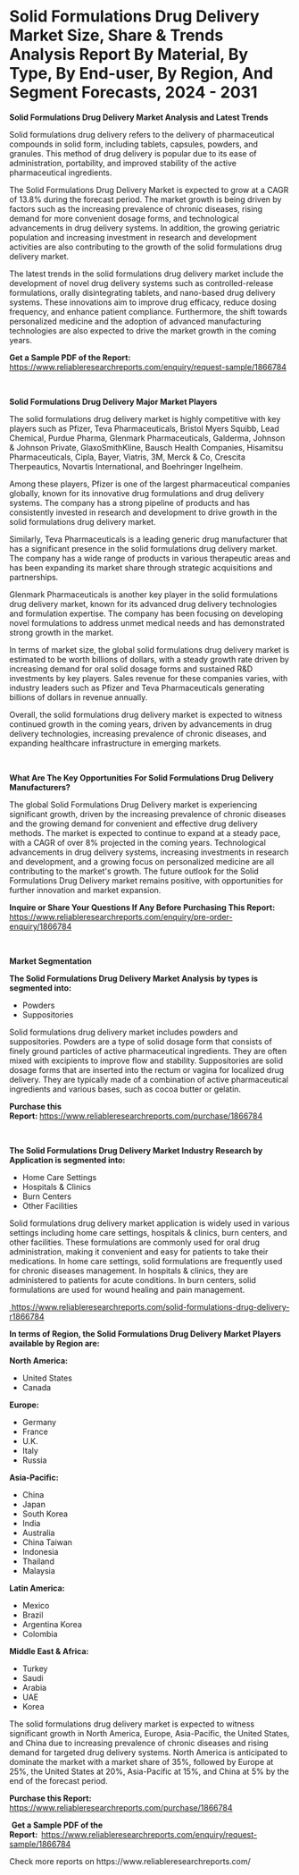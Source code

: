 <p><h1>Solid Formulations Drug Delivery Market Size, Share & Trends Analysis Report By Material, By Type, By End-user, By Region, And Segment Forecasts, 2024 - 2031</h1></p><p><strong>Solid Formulations Drug Delivery Market Analysis and Latest Trends</strong></p>
<p><p>Solid formulations drug delivery refers to the delivery of pharmaceutical compounds in solid form, including tablets, capsules, powders, and granules. This method of drug delivery is popular due to its ease of administration, portability, and improved stability of the active pharmaceutical ingredients.</p><p>The Solid Formulations Drug Delivery Market is expected to grow at a CAGR of 13.8% during the forecast period. The market growth is being driven by factors such as the increasing prevalence of chronic diseases, rising demand for more convenient dosage forms, and technological advancements in drug delivery systems. In addition, the growing geriatric population and increasing investment in research and development activities are also contributing to the growth of the solid formulations drug delivery market.</p><p>The latest trends in the solid formulations drug delivery market include the development of novel drug delivery systems such as controlled-release formulations, orally disintegrating tablets, and nano-based drug delivery systems. These innovations aim to improve drug efficacy, reduce dosing frequency, and enhance patient compliance. Furthermore, the shift towards personalized medicine and the adoption of advanced manufacturing technologies are also expected to drive the market growth in the coming years.</p></p>
<p><strong>Get a Sample PDF of the Report:&nbsp;</strong> <a href="https://www.reliableresearchreports.com/enquiry/request-sample/1866784">https://www.reliableresearchreports.com/enquiry/request-sample/1866784</a></p>
<p>&nbsp;</p>
<p><strong>Solid Formulations Drug Delivery Major Market Players</strong></p>
<p><p>The solid formulations drug delivery market is highly competitive with key players such as Pfizer, Teva Pharmaceuticals, Bristol Myers Squibb, Lead Chemical, Purdue Pharma, Glenmark Pharmaceuticals, Galderma, Johnson & Johnson Private, GlaxoSmithKline, Bausch Health Companies, Hisamitsu Pharmaceuticals, Cipla, Bayer, Viatris, 3M, Merck & Co, Crescita Therpeautics, Novartis International, and Boehringer Ingelheim.</p><p>Among these players, Pfizer is one of the largest pharmaceutical companies globally, known for its innovative drug formulations and drug delivery systems. The company has a strong pipeline of products and has consistently invested in research and development to drive growth in the solid formulations drug delivery market.</p><p>Similarly, Teva Pharmaceuticals is a leading generic drug manufacturer that has a significant presence in the solid formulations drug delivery market. The company has a wide range of products in various therapeutic areas and has been expanding its market share through strategic acquisitions and partnerships.</p><p>Glenmark Pharmaceuticals is another key player in the solid formulations drug delivery market, known for its advanced drug delivery technologies and formulation expertise. The company has been focusing on developing novel formulations to address unmet medical needs and has demonstrated strong growth in the market.</p><p>In terms of market size, the global solid formulations drug delivery market is estimated to be worth billions of dollars, with a steady growth rate driven by increasing demand for oral solid dosage forms and sustained R&D investments by key players. Sales revenue for these companies varies, with industry leaders such as Pfizer and Teva Pharmaceuticals generating billions of dollars in revenue annually.</p><p>Overall, the solid formulations drug delivery market is expected to witness continued growth in the coming years, driven by advancements in drug delivery technologies, increasing prevalence of chronic diseases, and expanding healthcare infrastructure in emerging markets.</p></p>
<p>&nbsp;</p>
<p><strong>What Are The Key Opportunities For Solid Formulations Drug Delivery Manufacturers?</strong></p>
<p><p>The global Solid Formulations Drug Delivery market is experiencing significant growth, driven by the increasing prevalence of chronic diseases and the growing demand for convenient and effective drug delivery methods. The market is expected to continue to expand at a steady pace, with a CAGR of over 8% projected in the coming years. Technological advancements in drug delivery systems, increasing investments in research and development, and a growing focus on personalized medicine are all contributing to the market's growth. The future outlook for the Solid Formulations Drug Delivery market remains positive, with opportunities for further innovation and market expansion.</p></p>
<p><strong>Inquire or Share Your Questions If Any Before Purchasing This Report:</strong> <a href="https://www.reliableresearchreports.com/enquiry/pre-order-enquiry/1866784">https://www.reliableresearchreports.com/enquiry/pre-order-enquiry/1866784</a></p>
<p>&nbsp;</p>
<p><strong>Market Segmentation</strong></p>
<p><strong>The Solid Formulations Drug Delivery Market Analysis by types is segmented into:</strong></p>
<p><ul><li>Powders</li><li>Suppositories</li></ul></p>
<p><p>Solid formulations drug delivery market includes powders and suppositories. Powders are a type of solid dosage form that consists of finely ground particles of active pharmaceutical ingredients. They are often mixed with excipients to improve flow and stability. Suppositories are solid dosage forms that are inserted into the rectum or vagina for localized drug delivery. They are typically made of a combination of active pharmaceutical ingredients and various bases, such as cocoa butter or gelatin.</p></p>
<p><strong>Purchase this Report:&nbsp;</strong><a href="https://www.reliableresearchreports.com/purchase/1866784">https://www.reliableresearchreports.com/purchase/1866784</a></p>
<p>&nbsp;</p>
<p><strong>The Solid Formulations Drug Delivery Market Industry Research by Application is segmented into:</strong></p>
<p><ul><li>Home Care Settings</li><li>Hospitals & Clinics</li><li>Burn Centers</li><li>Other Facilities</li></ul></p>
<p><p>Solid formulations drug delivery market application is widely used in various settings including home care settings, hospitals & clinics, burn centers, and other facilities. These formulations are commonly used for oral drug administration, making it convenient and easy for patients to take their medications. In home care settings, solid formulations are frequently used for chronic diseases management. In hospitals & clinics, they are administered to patients for acute conditions. In burn centers, solid formulations are used for wound healing and pain management.</p></p>
<p><a href="https://www.reliableresearchreports.com/solid-formulations-drug-delivery-r1866784">&nbsp;https://www.reliableresearchreports.com/solid-formulations-drug-delivery-r1866784</a></p>
<p><strong>In terms of Region, the Solid Formulations Drug Delivery Market Players available by Region are:</strong></p>
<p>
    <p> <strong> North America: </strong>
        <ul>
            <li>United States</li>
            <li>Canada</li>
        </ul>
        </p> 
    <p> <strong> Europe: </strong>
        <ul>
            <li>Germany</li>
            <li>France</li>
            <li>U.K.</li>
            <li>Italy</li>
            <li>Russia</li>
        </ul>
        </p> 
    <p> <strong> Asia-Pacific: </strong>
        <ul>
            <li>China</li>
            <li>Japan</li>
            <li>South Korea</li>
            <li>India</li>
            <li>Australia</li>
            <li>China Taiwan</li>
            <li>Indonesia</li>
            <li>Thailand</li>
            <li>Malaysia</li>
        </ul>
        </p> 
    <p> <strong> Latin America: </strong>
        <ul>
            <li>Mexico</li>
            <li>Brazil</li>
            <li>Argentina Korea</li>
            <li>Colombia</li>
        </ul>
        </p> 
    <p> <strong> Middle East & Africa: </strong>
        <ul>
            <li>Turkey</li>
            <li>Saudi</li>
            <li>Arabia</li>
            <li>UAE</li>
            <li>Korea</li>
        </ul>
    </p>
    </p>
<p><p>The solid formulations drug delivery market is expected to witness significant growth in North America, Europe, Asia-Pacific, the United States, and China due to increasing prevalence of chronic diseases and rising demand for targeted drug delivery systems. North America is anticipated to dominate the market with a market share of 35%, followed by Europe at 25%, the United States at 20%, Asia-Pacific at 15%, and China at 5% by the end of the forecast period.</p></p>
<p><strong>Purchase this Report: </strong><a href="https://www.reliableresearchreports.com/purchase/1866784">https://www.reliableresearchreports.com/purchase/1866784</a></p>
<p>&nbsp;<strong>Get a Sample PDF of the Report:&nbsp;&nbsp;</strong><a href="https://www.reliableresearchreports.com/enquiry/request-sample/1866784">https://www.reliableresearchreports.com/enquiry/request-sample/1866784</a></p>
<p><strong></strong></p>
<p>Check more reports on https://www.reliableresearchreports.com/</p>